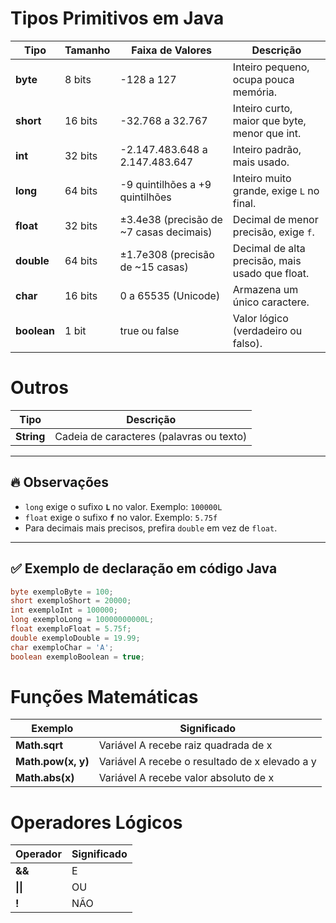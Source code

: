 
# Tipos Primitivos em Java

| Tipo        | Tamanho | Faixa de Valores                        | Descrição                                           |
|-------------|---------|------------------------------------------|-----------------------------------------------------|
| **byte**    | 8 bits  | -128 a 127                              | Inteiro pequeno, ocupa pouca memória.               |
| **short**   | 16 bits | -32.768 a 32.767                        | Inteiro curto, maior que byte, menor que int.       |
| **int**     | 32 bits | -2.147.483.648 a 2.147.483.647          | Inteiro padrão, mais usado.                         |
| **long**    | 64 bits | -9 quintilhões a +9 quintilhões         | Inteiro muito grande, exige `L` no final.           |
| **float**   | 32 bits | ±3.4e38 (precisão de ~7 casas decimais) | Decimal de menor precisão, exige `f`.               |
| **double**  | 64 bits | ±1.7e308 (precisão de ~15 casas)        | Decimal de alta precisão, mais usado que float.     |
| **char**    | 16 bits | 0 a 65535 (Unicode)                    | Armazena um único caractere.                        |
| **boolean** | 1 bit  | true ou false                           | Valor lógico (verdadeiro ou falso).                 |

# Outros

| Tipo       | Descrição                                |
|------------|------------------------------------------|
| **String** | Cadeia de caracteres (palavras ou texto) |

---

## 🔥 Observações

- `long` exige o sufixo **`L`** no valor. Exemplo: `100000L`
- `float` exige o sufixo **`f`** no valor. Exemplo: `5.75f`
- Para decimais mais precisos, prefira `double` em vez de `float`.

---

## ✅ Exemplo de declaração em código Java

```java
byte exemploByte = 100;
short exemploShort = 20000;
int exemploInt = 100000;
long exemploLong = 10000000000L;
float exemploFloat = 5.75f;
double exemploDouble = 19.99;
char exemploChar = 'A';
boolean exemploBoolean = true;
```

# Funções Matemáticas

| Exemplo            | Significado                                    |
|--------------------|------------------------------------------------|
| **Math.sqrt**      | Variável A recebe raiz quadrada de x           |
| **Math.pow(x, y)** | Variável A recebe o resultado de x elevado a y |
| **Math.abs(x)**    | Variável A recebe valor absoluto de x          |

# Operadores Lógicos

| Operador  | Significado |
|-----------|-------------|
| **&&**    | E           |
| **\|\|**  | OU          |
| **!**     | NÃO         |